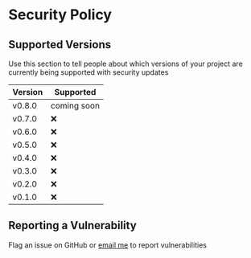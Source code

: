 # Security Policy

## Supported Versions

Use this section to tell people about which versions of your project are currently being supported with security updates

| Version | Supported |
| - | - |
| v0.8.0 | coming soon |
| v0.7.0 | :x: |
| v0.6.0 | :x: |
| v0.5.0 | :x: |
| v0.4.0 | :x: |
| v0.3.0 | :x: |
| v0.2.0 | :x: |
| v0.1.0 | :x: |

## Reporting a Vulnerability

Flag an issue on GitHub or [email me](MAILTO:max@fullimage.net) to report vulnerabilities
